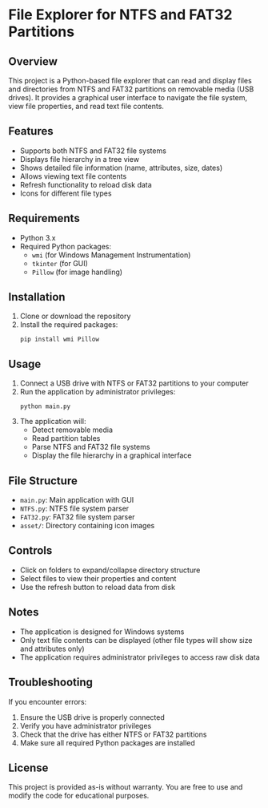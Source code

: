 # File Explorer for NTFS and FAT32 Partitions

## Overview
This project is a Python-based file explorer that can read and display files and directories from NTFS and FAT32 partitions on removable media (USB drives). It provides a graphical user interface to navigate the file system, view file properties, and read text file contents.

## Features
- Supports both NTFS and FAT32 file systems
- Displays file hierarchy in a tree view
- Shows detailed file information (name, attributes, size, dates)
- Allows viewing text file contents
- Refresh functionality to reload disk data
- Icons for different file types

## Requirements
- Python 3.x
- Required Python packages:
  - `wmi` (for Windows Management Instrumentation)
  - `tkinter` (for GUI)
  - `Pillow` (for image handling)

## Installation
1. Clone or download the repository
2. Install the required packages:
   ```
   pip install wmi Pillow
   ```

## Usage
1. Connect a USB drive with NTFS or FAT32 partitions to your computer
2. Run the application by administrator privileges:
   ```
   python main.py
   ```
3. The application will:
   - Detect removable media
   - Read partition tables
   - Parse NTFS and FAT32 file systems
   - Display the file hierarchy in a graphical interface

## File Structure
- `main.py`: Main application with GUI
- `NTFS.py`: NTFS file system parser
- `FAT32.py`: FAT32 file system parser
- `asset/`: Directory containing icon images

## Controls
- Click on folders to expand/collapse directory structure
- Select files to view their properties and content
- Use the refresh button to reload data from disk

## Notes
- The application is designed for Windows systems
- Only text file contents can be displayed (other file types will show size and attributes only)
- The application requires administrator privileges to access raw disk data

## Troubleshooting
If you encounter errors:
1. Ensure the USB drive is properly connected
2. Verify you have administrator privileges
3. Check that the drive has either NTFS or FAT32 partitions
4. Make sure all required Python packages are installed

## License
This project is provided as-is without warranty. You are free to use and modify the code for educational purposes.